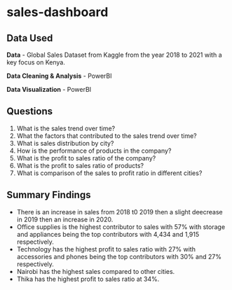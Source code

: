 # sales-dashboard



## Data Used

**Data** - Global Sales Dataset from Kaggle from the year 2018 to 2021 with a key focus on Kenya.

**Data Cleaning & Analysis** - PowerBI

**Data Visualization** - PowerBI

## Questions

1. What is the sales trend over time?
2. What the factors that contributed to the sales trend over time?
3. What is sales distribution by city?
4. How is the performance of products in the company?
5. What is the profit to sales ratio of the company?
6. What is the profit to sales ratio of products?
7. What is comparison of the sales to profit ratio in different cities?

## Summary Findings
- There is an increase in sales from 2018 t0 2019 then a slight deecrease in 2019 then an increase in 2020.
- Office supplies is the highest contributor to sales with 57% with storage and appliances being the top contributors with 4,434 and 1,915 respectively.
- Technology has the highest profit to sales ratio with 27% with accessories and phones being the top contributors with 30% and 27% respectively.
- Nairobi has the highest sales compared to other cities.
- Thika has the highest profit to sales ratio at 34%.
